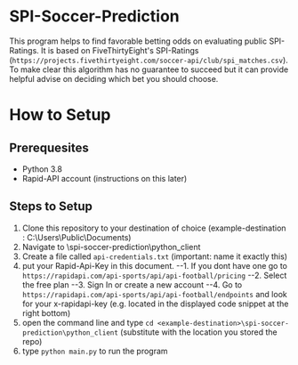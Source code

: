 # SPI-Soccer-Prediction

This program helps to find favorable betting odds on evaluating public SPI-Ratings.
It is based on FiveThirtyEight's SPI-Ratings  (`https://projects.fivethirtyeight.com/soccer-api/club/spi_matches.csv`).
To make clear this algorithm has no guarantee to succeed but it can provide helpful advise on deciding which bet you should choose.

# How to Setup

## Prerequesites
* Python 3.8
* Rapid-API account (instructions on this later)

## Steps to Setup
1. Clone this repository to your destination of choice (example-destination : C:\Users\Public\Documents)
2. Navigate to <example-destination>\spi-soccer-prediction\python_client
3. Create a file called `api-credentials.txt` (important: name it exactly this)
4. put your Rapid-Api-Key in this document.
--1. If you dont have one go to `https://rapidapi.com/api-sports/api/api-football/pricing`
--2. Select the free plan
--3. Sign In or create a new account
--4. Go to `https://rapidapi.com/api-sports/api/api-football/endpoints` and look for your x-rapidapi-key (e.g. located in the displayed code snippet at the right bottom)
5. open the command line and type `cd <example-destination>\spi-soccer-prediction\python_client` (substitute <example-destination> with the location you stored the repo)
6. type `python main.py` to run the program 




